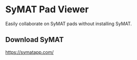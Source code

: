 SyMAT Pad Viewer
================

Easily collaborate on SyMAT pads without installing SyMAT.

Download SyMAT
--------------
https://symatapp.com/